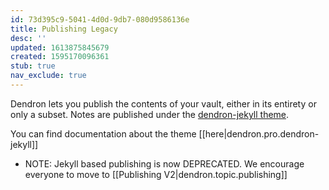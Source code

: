 ```yaml
---
id: 73d395c9-5041-4d0d-9db7-080d9586136e
title: Publishing Legacy
desc: ''
updated: 1613875845679
created: 1595170096361
stub: true
nav_exclude: true
---
```

Dendron lets you publish the contents of your vault, either in its entirety or only a subset. Notes are published under the [dendron-jekyll theme](https://github.com/dendronhq/dendron-jekyll). 

You can find documentation about the theme [[here|dendron.pro.dendron-jekyll]]

- NOTE: Jekyll based publishing is now DEPRECATED. We encourage everyone to move to [[Publishing V2|dendron.topic.publishing]]

